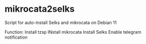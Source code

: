 # mikrocata2selks
Script for auto-install Selks and mikrocata on Debian 11 

Function:
Install tzsp
INstall mikrocata 
Install Selks
Enable telegram notification
